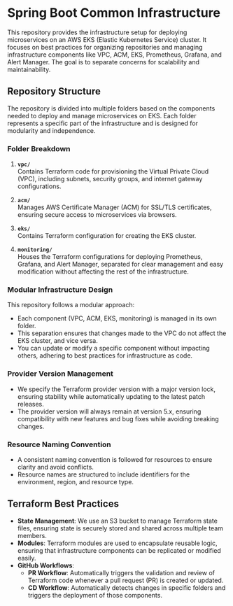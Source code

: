 # Spring Boot Common Infrastructure

This repository provides the infrastructure setup for deploying microservices on an AWS EKS (Elastic Kubernetes Service) cluster. It focuses on best practices for organizing repositories and managing infrastructure components like VPC, ACM, EKS, Prometheus, Grafana, and Alert Manager. The goal is to separate concerns for scalability and maintainability.

## Repository Structure

The repository is divided into multiple folders based on the components needed to deploy and manage microservices on EKS. Each folder represents a specific part of the infrastructure and is designed for modularity and independence.

### Folder Breakdown

1. **`vpc/`**  
   Contains Terraform code for provisioning the Virtual Private Cloud (VPC), including subnets, security groups, and internet gateway configurations.

2. **`acm/`**  
   Manages AWS Certificate Manager (ACM) for SSL/TLS certificates, ensuring secure access to microservices via browsers.

3. **`eks/`**  
   Contains Terraform configuration for creating the EKS cluster.

4. **`monitoring/`**  
   Houses the Terraform configurations for deploying Prometheus, Grafana, and Alert Manager, separated for clear management and easy modification without affecting the rest of the infrastructure.

### **Modular Infrastructure Design**

This repository follows a modular approach:
- Each component (VPC, ACM, EKS, monitoring) is managed in its own folder.
- This separation ensures that changes made to the VPC do not affect the EKS cluster, and vice versa.
- You can update or modify a specific component without impacting others, adhering to best practices for infrastructure as code.

### **Provider Version Management**

- We specify the Terraform provider version with a major version lock, ensuring stability while automatically updating to the latest patch releases.
- The provider version will always remain at version 5.x, ensuring compatibility with new features and bug fixes while avoiding breaking changes.

### **Resource Naming Convention**

- A consistent naming convention is followed for resources to ensure clarity and avoid conflicts.
- Resource names are structured to include identifiers for the environment, region, and resource type.

## Terraform Best Practices

- **State Management**: We use an S3 bucket to manage Terraform state files, ensuring state is securely stored and shared across multiple team members.
- **Modules**: Terraform modules are used to encapsulate reusable logic, ensuring that infrastructure components can be replicated or modified easily.
- **GitHub Workflows**:
  - **PR Workflow**: Automatically triggers the validation and review of Terraform code whenever a pull request (PR) is created or updated.
  - **CD Workflow**: Automatically detects changes in specific folders and triggers the deployment of those components.

